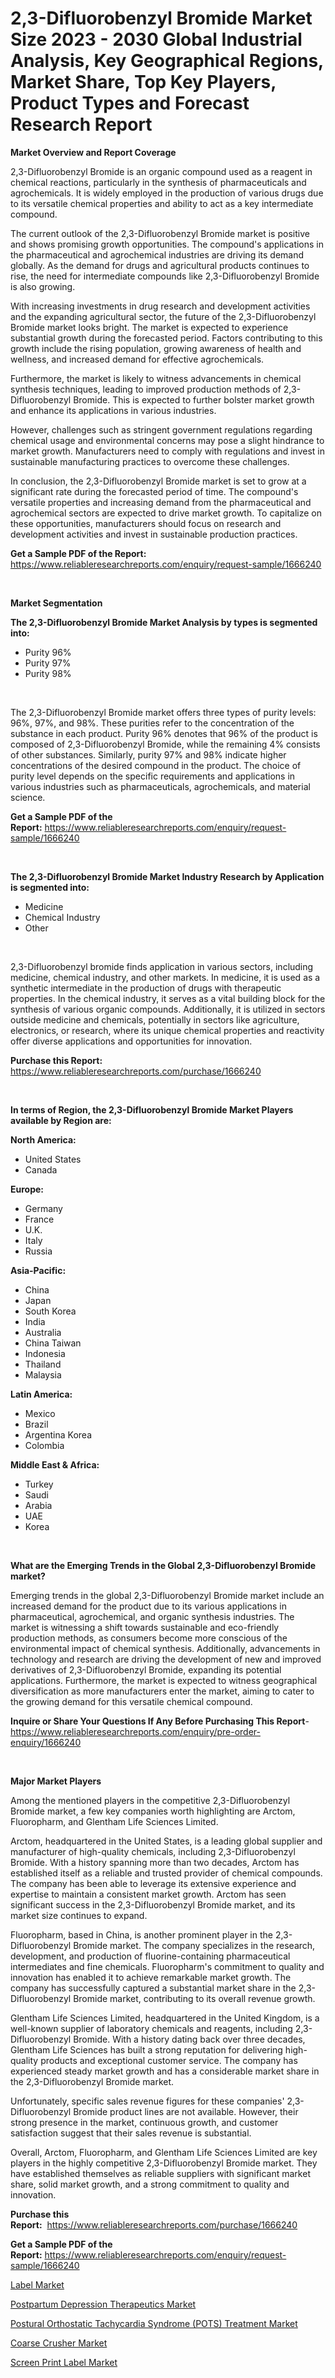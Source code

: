 <p><h1>2,3-Difluorobenzyl Bromide Market Size 2023 - 2030 Global Industrial Analysis, Key Geographical Regions, Market Share, Top Key Players, Product Types and Forecast Research Report</h1></p><p><strong>Market Overview and Report Coverage</strong></p>
<p><p>2,3-Difluorobenzyl Bromide is an organic compound used as a reagent in chemical reactions, particularly in the synthesis of pharmaceuticals and agrochemicals. It is widely employed in the production of various drugs due to its versatile chemical properties and ability to act as a key intermediate compound.</p><p>The current outlook of the 2,3-Difluorobenzyl Bromide market is positive and shows promising growth opportunities. The compound's applications in the pharmaceutical and agrochemical industries are driving its demand globally. As the demand for drugs and agricultural products continues to rise, the need for intermediate compounds like 2,3-Difluorobenzyl Bromide is also growing.</p><p>With increasing investments in drug research and development activities and the expanding agricultural sector, the future of the 2,3-Difluorobenzyl Bromide market looks bright. The market is expected to experience substantial growth during the forecasted period. Factors contributing to this growth include the rising population, growing awareness of health and wellness, and increased demand for effective agrochemicals.</p><p>Furthermore, the market is likely to witness advancements in chemical synthesis techniques, leading to improved production methods of 2,3-Difluorobenzyl Bromide. This is expected to further bolster market growth and enhance its applications in various industries.</p><p>However, challenges such as stringent government regulations regarding chemical usage and environmental concerns may pose a slight hindrance to market growth. Manufacturers need to comply with regulations and invest in sustainable manufacturing practices to overcome these challenges.</p><p>In conclusion, the 2,3-Difluorobenzyl Bromide market is set to grow at a significant rate during the forecasted period of time. The compound's versatile properties and increasing demand from the pharmaceutical and agrochemical sectors are expected to drive market growth. To capitalize on these opportunities, manufacturers should focus on research and development activities and invest in sustainable production practices.</p></p>
<p><strong>Get a Sample PDF of the Report:</strong> <a href="https://www.reliableresearchreports.com/enquiry/request-sample/1666240">https://www.reliableresearchreports.com/enquiry/request-sample/1666240</a></p>
<p>&nbsp;</p>
<p><strong>Market Segmentation</strong></p>
<p><strong>The 2,3-Difluorobenzyl Bromide Market Analysis by types is segmented into:</strong></p>
<p><ul><li>Purity 96%</li><li>Purity 97%</li><li>Purity 98%</li></ul></p>
<p>&nbsp;</p>
<p><p>The 2,3-Difluorobenzyl Bromide market offers three types of purity levels: 96%, 97%, and 98%. These purities refer to the concentration of the substance in each product. Purity 96% denotes that 96% of the product is composed of 2,3-Difluorobenzyl Bromide, while the remaining 4% consists of other substances. Similarly, purity 97% and 98% indicate higher concentrations of the desired compound in the product. The choice of purity level depends on the specific requirements and applications in various industries such as pharmaceuticals, agrochemicals, and material science.</p></p>
<p><strong>Get a Sample PDF of the Report:</strong>&nbsp;<a href="https://www.reliableresearchreports.com/enquiry/request-sample/1666240">https://www.reliableresearchreports.com/enquiry/request-sample/1666240</a></p>
<p>&nbsp;</p>
<p><strong>The 2,3-Difluorobenzyl Bromide Market Industry Research by Application is segmented into:</strong></p>
<p><ul><li>Medicine</li><li>Chemical Industry</li><li>Other</li></ul></p>
<p>&nbsp;</p>
<p><p>2,3-Difluorobenzyl bromide finds application in various sectors, including medicine, chemical industry, and other markets. In medicine, it is used as a synthetic intermediate in the production of drugs with therapeutic properties. In the chemical industry, it serves as a vital building block for the synthesis of various organic compounds. Additionally, it is utilized in sectors outside medicine and chemicals, potentially in sectors like agriculture, electronics, or research, where its unique chemical properties and reactivity offer diverse applications and opportunities for innovation.</p></p>
<p><strong>Purchase this Report:</strong>&nbsp; <a href="https://www.reliableresearchreports.com/purchase/1666240">https://www.reliableresearchreports.com/purchase/1666240</a></p>
<p>&nbsp;</p>
<p><strong>In terms of Region, the 2,3-Difluorobenzyl Bromide Market Players available by Region are:</strong></p>
<p>
    <p> <strong> North America: </strong>
        <ul>
            <li>United States</li>
            <li>Canada</li>
        </ul>
        </p> 
    <p> <strong> Europe: </strong>
        <ul>
            <li>Germany</li>
            <li>France</li>
            <li>U.K.</li>
            <li>Italy</li>
            <li>Russia</li>
        </ul>
        </p> 
    <p> <strong> Asia-Pacific: </strong>
        <ul>
            <li>China</li>
            <li>Japan</li>
            <li>South Korea</li>
            <li>India</li>
            <li>Australia</li>
            <li>China Taiwan</li>
            <li>Indonesia</li>
            <li>Thailand</li>
            <li>Malaysia</li>
        </ul>
        </p> 
    <p> <strong> Latin America: </strong>
        <ul>
            <li>Mexico</li>
            <li>Brazil</li>
            <li>Argentina Korea</li>
            <li>Colombia</li>
        </ul>
        </p> 
    <p> <strong> Middle East & Africa: </strong>
        <ul>
            <li>Turkey</li>
            <li>Saudi</li>
            <li>Arabia</li>
            <li>UAE</li>
            <li>Korea</li>
        </ul>
    </p>
    </p>
<p>&nbsp;</p>
<p><strong>What are the Emerging Trends in the Global 2,3-Difluorobenzyl Bromide market?</strong></p>
<p><p>Emerging trends in the global 2,3-Difluorobenzyl Bromide market include an increased demand for the product due to its various applications in pharmaceutical, agrochemical, and organic synthesis industries. The market is witnessing a shift towards sustainable and eco-friendly production methods, as consumers become more conscious of the environmental impact of chemical synthesis. Additionally, advancements in technology and research are driving the development of new and improved derivatives of 2,3-Difluorobenzyl Bromide, expanding its potential applications. Furthermore, the market is expected to witness geographical diversification as more manufacturers enter the market, aiming to cater to the growing demand for this versatile chemical compound.</p></p>
<p><strong>Inquire or Share Your Questions If Any Before Purchasing This Report</strong>- <a href="https://www.reliableresearchreports.com/enquiry/pre-order-enquiry/1666240">https://www.reliableresearchreports.com/enquiry/pre-order-enquiry/1666240</a></p>
<p>&nbsp;</p>
<p><strong>Major Market Players</strong></p>
<p><p>Among the mentioned players in the competitive 2,3-Difluorobenzyl Bromide market, a few key companies worth highlighting are Arctom, Fluoropharm, and Glentham Life Sciences Limited.</p><p>Arctom, headquartered in the United States, is a leading global supplier and manufacturer of high-quality chemicals, including 2,3-Difluorobenzyl Bromide. With a history spanning more than two decades, Arctom has established itself as a reliable and trusted provider of chemical compounds. The company has been able to leverage its extensive experience and expertise to maintain a consistent market growth. Arctom has seen significant success in the 2,3-Difluorobenzyl Bromide market, and its market size continues to expand.</p><p>Fluoropharm, based in China, is another prominent player in the 2,3-Difluorobenzyl Bromide market. The company specializes in the research, development, and production of fluorine-containing pharmaceutical intermediates and fine chemicals. Fluoropharm's commitment to quality and innovation has enabled it to achieve remarkable market growth. The company has successfully captured a substantial market share in the 2,3-Difluorobenzyl Bromide market, contributing to its overall revenue growth.</p><p>Glentham Life Sciences Limited, headquartered in the United Kingdom, is a well-known supplier of laboratory chemicals and reagents, including 2,3-Difluorobenzyl Bromide. With a history dating back over three decades, Glentham Life Sciences has built a strong reputation for delivering high-quality products and exceptional customer service. The company has experienced steady market growth and has a considerable market share in the 2,3-Difluorobenzyl Bromide market.</p><p>Unfortunately, specific sales revenue figures for these companies' 2,3-Difluorobenzyl Bromide product lines are not available. However, their strong presence in the market, continuous growth, and customer satisfaction suggest that their sales revenue is substantial.</p><p>Overall, Arctom, Fluoropharm, and Glentham Life Sciences Limited are key players in the highly competitive 2,3-Difluorobenzyl Bromide market. They have established themselves as reliable suppliers with significant market share, solid market growth, and a strong commitment to quality and innovation.</p></p>
<p><strong>Purchase this Report:</strong>&nbsp;&nbsp;<a href="https://www.reliableresearchreports.com/purchase/1666240">https://www.reliableresearchreports.com/purchase/1666240</a></p>
<p></p>
<p><strong>Get a Sample PDF of the Report:</strong>&nbsp;<a href="https://www.reliableresearchreports.com/enquiry/request-sample/1666240">https://www.reliableresearchreports.com/enquiry/request-sample/1666240</a></p>
<p><p><a href="https://medium.com/@pillingbary7584/label-market-size-growth-forecast-2023-2030-94f1901deda7">Label Market</a></p><p><a href="https://github.com/zebdakicsin/Market-Research-Report-List-1/blob/main/postpartum-depression-therapeutics-market.md">Postpartum Depression Therapeutics Market</a></p><p><a href="https://github.com/Krish2023na/Market-Research-Report-List-1/blob/main/postural-orthostatic-tachycardia-syndrome-pots-treatment-market.md">Postural Orthostatic Tachycardia Syndrome (POTS) Treatment Market</a></p><p><a href="https://www.linkedin.com/pulse/coarse-crusher-market-size-share-amp-trends-analysis-report-j3lcc/">Coarse Crusher Market</a></p><p><a href="https://medium.com/@keygreen5469/screen-print-label-market-size-growth-forecast-2023-2030-95129f0f75a3">Screen Print Label Market</a></p></p>